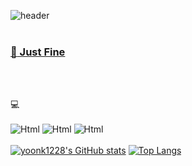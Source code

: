 ![header](https://capsule-render.vercel.app/api?type=soft&color=auto&height=80&section=header&text=Yun's%20git%20hub&fontSize=70)
<br />
<br />
<a href="https://cooltext.com"><h3>:seedling: Just Fine </h3></a>
<br />
<br />

   💻
  <br />
  <br />
  <img alt="Html" src ="https://img.shields.io/badge/JavaScriipt-F7DF1E.svg?&style=for-the-badge&logo=JavaScript&logoColor=black"/>
  <img alt="Html" src ="https://img.shields.io/badge/TypeScript-3178C6.svg?&style=for-the-badge&logo=TypeScript&logoColor=black"/>
  <img alt="Html" src ="https://img.shields.io/badge/Intellij-FFFFFF.svg?&style=for-the-badge&logo=Intellij&logoColor=black"/>
  <br />
  <br />
[![yoonk1228's GitHub stats](https://github-readme-stats.vercel.app/api?username=yoonk1228&show_icons=true&theme=highcontrast)](https://github.com/yoonk1228/github-readme-stats)
[![Top Langs](https://github-readme-stats.vercel.app/api/top-langs/?username=anuraghazra&layout=compact&theme=highcontrast)](https://github.com/yoonk1228/github-readme-stats)
